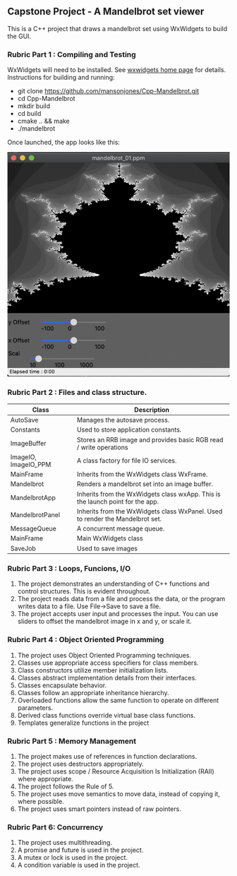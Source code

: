 ## Capstone Project - A Mandelbrot set viewer
This is a C++ project that draws a mandelbrot set using WxWidgets to build the GUI.

### Rubric Part 1 : Compiling and Testing
WxWidgets will need to be installed.  See [wxwidgets home page](https://www.wxwidgets.org/) for details.
Instructions for building and running:
- git clone https://github.com/mansonjones/Cpp-Mandelbrot.git
- cd Cpp-Mandelbrot
- mkdir build
- cd build
- cmake .. && make
- ./mandelbrot 

Once launched, the app looks like this:

![Mandelbrot App](Mandelbrot_Screen_Shot.png)

### Rubric Part 2 : Files and class structure.

| Class | Description |
| -------------- | -------------------------------------------------------------------------------------- |
| AutoSave | Manages the autosave process. |
| Constants | Used to store application constants. |
| ImageBuffer | Stores an RRB image and provides basic RGB read / write operations |
| ImageIO, ImageIO_PPM | A class factory for file IO services. |
| MainFrame | Inherits from the WxWidgets class WxFrame. |
| Mandelbrot | Renders a mandelbrot set into an image buffer. |  
| MandelbrotApp | Inherits from the WxWidgets class wxApp.  This is the launch point for the app. |
| MandelbrotPanel | Inherits from the WxWidgets class WxPanel.  Used to render the Mandelbrot set. |
| MessageQueue | A concurrent message queue. |
| MainFrame | Main WxWidgets class |
| SaveJob | Used to save images |

### Rubric Part 3 : Loops, Funcions, I/O
1. The project demonstrates an understanding of C++ functions and control structures. This is evident throughout.
2. The project reads data from a file and process the data, or the program writes data to a file.  Use File->Save to
save a file.
3. The project accepts user input and processes the input. You can use sliders to offset the mandelbrot image in x and y,
or scale it.

### Rubric Part 4 : Object Oriented Programming
1. The project uses Object Oriented Programming techniques.
2. Classes use appropriate access specifiers for class members.
3. Class constructors utilize member initialization lists.
4. Classes abstract implementation details from their interfaces.
5. Classes encapsulate behavior.
6. Classes follow an appropriate inheritance hierarchy.
7. Overloaded functions allow the same function to operate on different parameters.
8. Derived class functions override virtual base class functions.
9. Templates generalize functions in the project

### Rubric Part 5 : Memory Management
1. The project makes use of references in function declarations.
2. The project uses destructors appropriately.
3. The project uses scope / Resource Acquisition Is Initialization (RAII) where appropriate.
4. The project follows the Rule of 5.
5. The project uses move semantics to move data, instead of copying it, where possible.
6. The project uses smart pointers instead of raw pointers.

### Rubric Part 6: Concurrency
1. The project uses multithreading.
2. A promise and future is used in the project.
3. A mutex or lock is used in the project.
4. A condition variable is used in the project.


 
